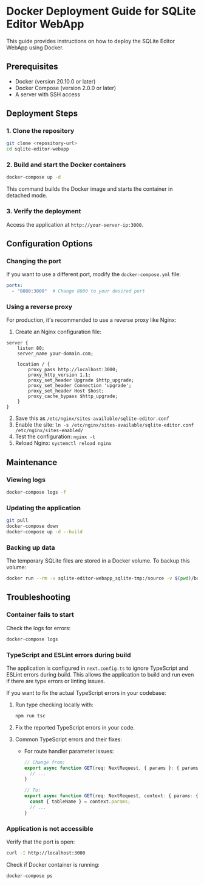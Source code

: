 # Docker Deployment Guide for SQLite Editor WebApp

This guide provides instructions on how to deploy the SQLite Editor WebApp using Docker.

## Prerequisites

- Docker (version 20.10.0 or later)
- Docker Compose (version 2.0.0 or later)
- A server with SSH access

## Deployment Steps

### 1. Clone the repository

```bash
git clone <repository-url>
cd sqlite-editor-webapp
```

### 2. Build and start the Docker containers

```bash
docker-compose up -d
```

This command builds the Docker image and starts the container in detached mode.

### 3. Verify the deployment

Access the application at `http://your-server-ip:3000`.

## Configuration Options

### Changing the port

If you want to use a different port, modify the `docker-compose.yml` file:

```yaml
ports:
  - "8080:3000"  # Change 8080 to your desired port
```

### Using a reverse proxy

For production, it's recommended to use a reverse proxy like Nginx:

1. Create an Nginx configuration file:

```nginx
server {
    listen 80;
    server_name your-domain.com;

    location / {
        proxy_pass http://localhost:3000;
        proxy_http_version 1.1;
        proxy_set_header Upgrade $http_upgrade;
        proxy_set_header Connection 'upgrade';
        proxy_set_header Host $host;
        proxy_cache_bypass $http_upgrade;
    }
}
```

2. Save this as `/etc/nginx/sites-available/sqlite-editor.conf`
3. Enable the site: `ln -s /etc/nginx/sites-available/sqlite-editor.conf /etc/nginx/sites-enabled/`
4. Test the configuration: `nginx -t`
5. Reload Nginx: `systemctl reload nginx`

## Maintenance

### Viewing logs

```bash
docker-compose logs -f
```

### Updating the application

```bash
git pull
docker-compose down
docker-compose up -d --build
```

### Backing up data

The temporary SQLite files are stored in a Docker volume. To backup this volume:

```bash
docker run --rm -v sqlite-editor-webapp_sqlite-tmp:/source -v $(pwd)/backup:/backup alpine tar -czf /backup/sqlite-tmp-backup.tar.gz -C /source .
```

## Troubleshooting

### Container fails to start

Check the logs for errors:

```bash
docker-compose logs
```

### TypeScript and ESLint errors during build

The application is configured in `next.config.ts` to ignore TypeScript and ESLint errors during build. This allows the application to build and run even if there are type errors or linting issues.

If you want to fix the actual TypeScript errors in your codebase:

1. Run type checking locally with:
   ```bash
   npm run tsc
   ```

2. Fix the reported TypeScript errors in your code.

3. Common TypeScript errors and their fixes:
   - For route handler parameter issues:
     ```typescript
     // Change from:
     export async function GET(req: NextRequest, { params }: { params: { tableName: string } }) {
       // ...
     }
     
     // To:
     export async function GET(req: NextRequest, context: { params: { tableName: string } }) {
       const { tableName } = context.params;
       // ...
     }
     ```

### Application is not accessible

Verify that the port is open:

```bash
curl -I http://localhost:3000
```

Check if Docker container is running:

```bash
docker-compose ps
``` 